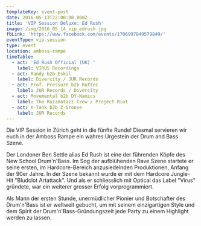 ```yaml
---
templateKey: event-post
date: 2016-05-13T22:00:00.000Z
title: 'VIP Session Deluxe: Ed Rush'
image: /img/2016_05_14_vip_edrush.jpg
fbLink: 'https://www.facebook.com/events/1706997849579849/'
eventType: vip-session
type: event
location: amboss-rampe
timeTable:
  - act: 'Ed Rush Official (UK) '
    label: VIRUS Recordings
  - act: Randy b2b Eskil
    label: Divercity / JUR Records
  - act: Prof. Pressure b2b Ruftec
    label: JUR Records / Divercity
  - act: Movemental b2b DY-Namics
    label: The Razzmatazz Crew / Project Riot
  - act: K-Tank b2b Z-Groove
    label: JUR Records
---
```


Die VIP Session in Zürich geht in die fünfte Runde! Diesmal servieren wir euch in der Amboss Rampe ein wahres Urgestein der Drum and Bass Szene.

Der Londoner Ben Settle alias Ed Rush ist eine der führenden Köpfe des New School Drum'n'Bass. Im Sog der aufblühenden Rave Szene startete er seine ersten, im Hardcore-Bereich anzusiedelnden Produktionen, Anfang der 90er Jahre. In der Szene bekannt wurde er mit dem Hardcore Jungle-Hit "Bludclot Artattack". Und als er schliesslich mit Optical das Label "Virus" gründete, war ein weiterer grosser Erfolg vorprogrammiert.

Als Mann der ersten Stunde, unermüdlicher Pionier und Botschafter des Drum'n'Bass ist er weltweit gebucht, um mit seinem einzigartigen Style und dem Spirit der Drum'n'Bass-Gründungszeit jede Party zu einem Highlight werden zu lassen.
